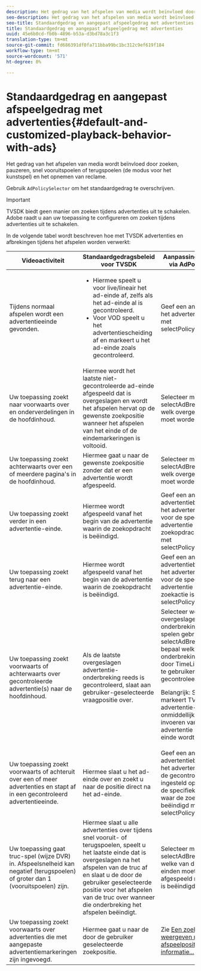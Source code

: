 ```yaml
---
description: Het gedrag van het afspelen van media wordt beïnvloed door zoeken, pauzeren, snel vooruitspoelen of terugspoelen (de modus voor het kunstspel) en het opnemen van reclame.
seo-description: Het gedrag van het afspelen van media wordt beïnvloed door zoeken, pauzeren, snel vooruitspoelen of terugspoelen (de modus voor het kunstspel) en het opnemen van reclame.
seo-title: Standaardgedrag en aangepast afspeelgedrag met advertenties
title: Standaardgedrag en aangepast afspeelgedrag met advertenties
uuid: 45e6b0cd-fb0b-4896-b53a-d3bd78a3c1f3
translation-type: tm+mt
source-git-commit: fd686391df0fa711bba99bc1bc312c9ef619f184
workflow-type: tm+mt
source-wordcount: '571'
ht-degree: 0%

---
```



# Standaardgedrag en aangepast afspeelgedrag met advertenties{#default-and-customized-playback-behavior-with-ads}

Het gedrag van het afspelen van media wordt beïnvloed door zoeken, pauzeren, snel vooruitspoelen of terugspoelen (de modus voor het kunstspel) en het opnemen van reclame.

Gebruik `AdPolicySelector` om het standaardgedrag te overschrijven.

>[!IMPORTANT]
>
>TVSDK biedt geen manier om zoeken tijdens advertenties uit te schakelen. Adobe raadt u aan uw toepassing te configureren om zoeken tijdens advertenties uit te schakelen.

In de volgende tabel wordt beschreven hoe met TVSDK advertenties en afbrekingen tijdens het afspelen worden verwerkt:

<table id="table_466538B1C2A646B89EB4F9AA111203BE"> 
 <thead> 
  <tr> 
   <th colname="col1" class="entry"> Videoactiviteit </th> 
   <th colname="col2" class="entry"> Standaardgedragsbeleid voor TVSDK </th> 
   <th colname="col3" class="entry">Aanpassing beschikbaar via <span class="codeph"> AdPolicySelector</span> </th> 
  </tr>
 </thead>
 <tbody> 
  <tr> 
   <td colname="col1"> Tijdens normaal afspelen wordt een advertentieeinde gevonden. </td> 
   <td colname="col2"> 
    <ul id="ul_10D2638676EA4ADDA718E61BD4FDC1D2"> 
     <li id="li_D5CC30F063934C738971E2E8AF00C137"> Hiermee speelt u voor live/lineair het ad-einde af, zelfs als het ad-einde al is gecontroleerd. </li> 
     <li id="li_D962C0938DA74186AE99D117E5A74E38">Voor VOD speelt u het advertentiescheiding af en markeert u het ad-einde zoals gecontroleerd. </li> 
    </ul> </td> 
   <td colname="col3">Geef een ander beleid voor het advertentieeinde op met <span class="codeph"> selectPolicyForAdBreak</span>. </td> 
  </tr> 
  <tr> 
   <td colname="col1"> Uw toepassing zoekt naar voorwaarts over en onderverdelingen in de hoofdinhoud. </td> 
   <td colname="col2"> Hiermee wordt het laatste niet-gecontroleerde ad-einde afgespeeld dat is overgeslagen en wordt het afspelen hervat op de gewenste zoekpositie wanneer het afspelen van het einde of de eindemarkeringen is voltooid. </td> 
   <td colname="col3">Selecteer met <span class="codeph"> selectAdBreaksToPlay</span> welk overgeslagen einde moet worden afgespeeld. </td> 
  </tr> 
  <tr> 
   <td colname="col1"> Uw toepassing zoekt achterwaarts over een of meerdere pagina's in de hoofdinhoud. </td> 
   <td colname="col2"> Hiermee gaat u naar de gewenste zoekpositie zonder dat er een advertentie wordt afgespeeld. </td> 
   <td colname="col3">Selecteer met <span class="codeph"> selectAdBreaksToPlay</span> welk overgeslagen einde moet worden afgespeeld. </td> 
  </tr> 
  <tr> 
   <td colname="col1"> Uw toepassing zoekt verder in een advertentie-einde. </td> 
   <td colname="col2"> Hiermee wordt afgespeeld vanaf het begin van de advertentie waarin de zoekopdracht is beëindigd. </td> 
   <td colname="col3">Geef een ander advertentiebeleid op voor het advertentieeinde en voor de specifieke advertentie waar de zoekopdracht is beëindigd met <span class="codeph"> selectPolicyForSeekIntoAd</span>. </td> 
  </tr> 
  <tr> 
   <td colname="col1"> Uw toepassing zoekt terug naar een advertentie-einde. </td> 
   <td colname="col2"> Hiermee wordt afgespeeld vanaf het begin van de advertentie waarin de zoekopdracht is beëindigd. </td> 
   <td colname="col3">Geef een ander advertentiebeleid op voor het advertentieeinde en voor de specifieke advertentie waarin de zoekactie is beëindigd met <span class="codeph"> selectPolicyForSeekIntoAd</span>. </td> 
  </tr> 
  <tr> 
   <td colname="col1"> Uw toepassing zoekt voorwaarts of achterwaarts over gecontroleerde advertentie(s) naar de hoofdinhoud. </td> 
   <td colname="col2"> Als de laatste overgeslagen advertentie-onderbreking reeds is gecontroleerd, slaat aan gebruiker-geselecteerde vraagpositie over. </td> 
   <td colname="col3">Selecteer welke overgeslagen onderbrekingen om te spelen gebruikend <span class="codeph"> selectAdBreaksToPlay</span> en bepaal welke onderbrekingen reeds door <span class="codeph"> TimeLineItem.watch</span> te gebruiken zijn gecontroleerd. <p>Belangrijk:  Standaard markeert TVSDK een advertentie-einde zoals onmiddellijk na het invoeren van de eerste advertentie in het ad-einde wordt gecontroleerd. </p> </td> 
  </tr> 
  <tr> 
   <td colname="col1"> Uw toepassing zoekt voorwaarts of achteruit over een of meer advertenties en stapt af in een gecontroleerd advertentieeinde. </td> 
   <td colname="col2"> Hiermee slaat u het ad-einde over en zoekt u naar de positie direct na het ad-einde. </td> 
   <td colname="col3">Geef een ander advertentiebeleid op voor het advertentieeinde (met de gecontroleerde status ingesteld op true) en voor de specifieke advertentie waar de zoekopdracht is beëindigd met <span class="codeph"> selectPolicyForSeekIntoAd</span>. </td> 
  </tr> 
  <tr> 
   <td colname="col1"> Uw toepassing gaat truc-spel (wijze DVR) in. Afspeelsnelheid kan negatief (terugspoelen) of groter dan 1 (vooruitspoelen) zijn. </td> 
   <td colname="col2"> Hiermee slaat u alle advertenties over tijdens snel vooruit- of terugspoelen, speelt u het laatste einde dat is overgeslagen na het afspelen van de truc af en slaat u de door de gebruiker geselecteerde positie voor het afspelen van de truc over wanneer die onderbreking het afspelen beëindigt. </td> 
   <td colname="col3">Selecteer met <span class="codeph"> selectAdBreaksToPlay</span> welke van de overgeslagen einden moeten worden afgespeeld nadat het truc is beëindigd. </td> 
  </tr> 
  <tr> 
   <td colname="col1"> Uw toepassing zoekt voorwaarts over advertenties die met aangepaste advertentiemarkeringen zijn ingevoegd. </td> 
   <td colname="col2"> Hiermee gaat u naar de door de gebruiker geselecteerde zoekpositie. </td> 
   <td colname="col3">Zie <a href="../../tvsdk-1.4-for-desktop-hls/t-psdk-dhls-1.4-configure/c-psdk-dhls-1.4-ui-configure/t-psdk-dhls-1.4-ui-seek-scrub-bar-display.md" format="dita" scope="local"> Een zoekscrubbalk weergeven met de huidige afspeelpositie voor meer informatie...</a> </td> 
  </tr> 
 </tbody> 
</table>

